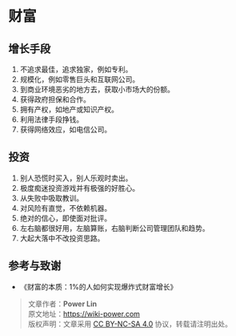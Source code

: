 # 财富

## 增长手段

1. 不追求最佳，追求独家，例如专利。
2. 规模化，例如零售巨头和互联网公司。
3. 到商业环境恶劣的地方去，获取小市场大的份额。
4. 获得政府担保和合作。
5. 拥有产权，如地产或知识产权。
6. 利用法律手段挣钱。
7. 获得网络效应，如电信公司。

## 投资

1. 别人恐慌时买入，别人乐观时卖出。
2. 极度痴迷投资游戏并有极强的好胜心。
3. 从失败中吸取教训。
4. 对风险有直觉，不依赖机器。
5. 绝对的信心，即使面对批评。
6. 左右脑都很好用，左脑算账，右脑判断公司管理团队和趋势。
7. 大起大落中不改投资思路。

## 参考与致谢

* 《财富的本质：1%的人如何实现爆炸式财富增长》

> 文章作者：**Power Lin**  
> 原文地址：<https://wiki-power.com>  
> 版权声明：文章采用 [CC BY-NC-SA 4.0](https://creativecommons.org/licenses/by/4.0/deed.zh) 协议，转载请注明出处。